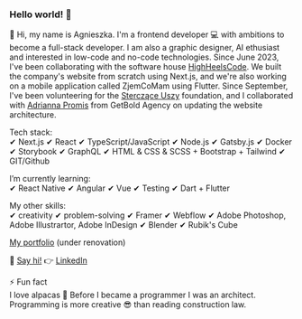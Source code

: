 ### Hello world! 👋

👋 Hi, my name is Agnieszka.  I'm a frontend developer 💻 with ambitions to become a full-stack developer. I am also a graphic designer, AI ethusiast and interested in low-code and no-code technologies.
Since June 2023, I've been collaborating with the software house [HighHeelsCode](https://highheelscode.com/). We built the company's website from scratch using Next.js, and we're also working on a mobile application called ZjemCoMam using Flutter.
Since September, I've been volunteering for the [Sterczące Uszy](https://github.com/non-profit-dev/sterczace-uszy) foundation, and I collaborated with [Adrianna Promis](https://github.com/mrruby/Ada) from GetBold Agency on updating the website architecture.

Tech stack: <br/>
✔ Next.js  ✔ React  ✔ TypeScript/JavaScript  ✔ Node.js  ✔ Gatsby.js  ✔ Docker ✔ Storybook  ✔ GraphQL  ✔ HTML & CSS & SCSS + Bootstrap + Tailwind  ✔ GIT/Github

I’m currently learning: <br/>
 ✔ React Native  ✔ Angular  ✔ Vue  ✔ Testing  ✔ Dart + Flutter  

My other skills: <br/>
✔ creativity  ✔ problem-solving  ✔ Framer  ✔ Webflow  ✔ Adobe Photoshop, Adobe Illustrartor, Adobe InDesign  ✔ Blender  ✔ Rubik's Cube  

[My portfolio](https://portfolio-agnieszkastanczuk.vercel.app/) (under renovation)

💬 [Say hi!](mailto:work.a.stanczuk@gmail.com)
👉 [LinkedIn](https://www.linkedin.com/in/a-stanczuk/)

⚡ Fun fact  <br/>
I love alpacas 🦙
Before I became a programmer I was an architect. Programming is more creative 😎 than reading construction law.

<!--
**agnieszkastanczuk/agnieszkastanczuk** is a ✨ _special_ ✨ repository because its `README.md` (this file) appears on your GitHub profile.

Here are some ideas to get you started:

- 🔭 I’m currently working on ...
- 🌱 I’m currently learning ...
- 👯 I’m looking to collaborate on ...
- 🤔 I’m looking for help with ...
- 💬 Ask me about ...
- 📫 How to reach me: ...
- 😄 Pronouns: ...
- ⚡ Fun fact: ...
-->
